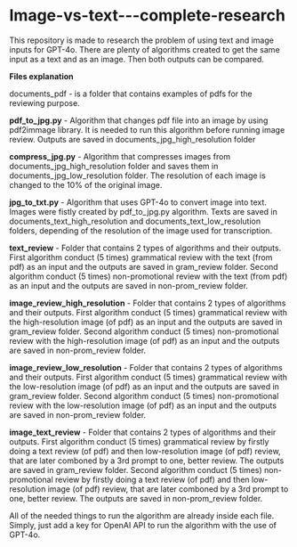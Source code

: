 # Image-vs-text---complete-research

This repository is made to research the problem of using text and image inputs for GPT-4o. There are plenty of algorithms created to get the same input as a text and as an image. Then both outputs can be compared.

**Files explanation**

documents_pdf - is a folder that contains examples of pdfs for the reviewing purpose.

**pdf_to_jpg.py** - Algorithm that changes pdf file into an image by using pdf2immage library. It is needed to run this algorithm before running image review. Outputs are saved in documents_jpg_high_resolution folder

**compress_jpg.py** - Algorithm that compresses images from documents_jpg_high_resolution folder and saves them in documents_jpg_low_resolution folder. The resolution of each image is changed to the 10% of the original image.

**jpg_to_txt.py** - Algorithm that uses GPT-4o to convert image into text. Images were fistly created by pdf_to_jpg.py algorithm. Texts are saved in documents_text_high_resolution and documents_text_low_resolution folders, depending of the resolution of the image used for transcription.

**text_review** - Folder that contains 2 types of algorithms and their outputs. First algorithm conduct (5 times) grammatical review with the text (from pdf) as an input and the outputs are saved in gram_review folder. Second algorithm conduct (5 times) non-promotional review with the text (from pdf) as an input and the outputs are saved in non-prom_review folder.

**image_review_high_resolution** - Folder that contains 2 types of algorithms and their outputs. First algorithm conduct (5 times) grammatical review with the high-resolution image (of pdf) as an input and the outputs are saved in gram_review folder. Second algorithm conduct (5 times) non-promotional review with the high-resolution image (of pdf) as an input and the outputs are saved in non-prom_review folder.

**image_review_low_resolution** - Folder that contains 2 types of algorithms and their outputs. First algorithm conduct (5 times) grammatical review with the low-resolution image (of pdf) as an input and the outputs are saved in gram_review folder. Second algorithm conduct (5 times) non-promotional review with the low-resolution image (of pdf) as an input and the outputs are saved in non-prom_review folder.

**image_text_review** - Folder that contains 2 types of algorithms and their outputs. First algorithm conduct (5 times) grammatical review by firstly doing a text review (of pdf) and then low-resolution image (of pdf) review, that are later comboned by a 3rd prompt to one, better review. The outputs are saved in gram_review folder. Second algorithm conduct (5 times) non-promotional review by firstly doing a text review (of pdf) and then low-resolution image (of pdf) review, that are later comboned by a 3rd prompt to one, better review. The outputs are saved in non-prom_review folder.

All of the needed things to run the algorithm are already inside each file.
Simply, just add a key for OpenAI API to run the algorithm with the use of GPT-4o.